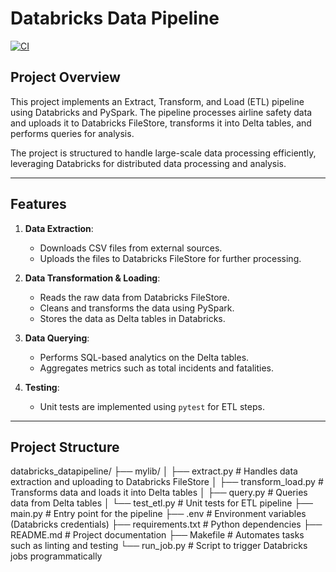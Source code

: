 # **Databricks Data Pipeline**

[![CI](https://github.com/TzRRR/databricks_datapipeline/actions/workflows/cicd.yml/badge.svg)](https://github.com/TzRRR/databricks_datapipeline/actions/workflows/cicd.yml)

## **Project Overview**

This project implements an Extract, Transform, and Load (ETL) pipeline using Databricks and PySpark. The pipeline processes airline safety data and uploads it to Databricks FileStore, transforms it into Delta tables, and performs queries for analysis.

The project is structured to handle large-scale data processing efficiently, leveraging Databricks for distributed data processing and analysis.

---

## **Features**

1. **Data Extraction**:

   - Downloads CSV files from external sources.
   - Uploads the files to Databricks FileStore for further processing.

2. **Data Transformation & Loading**:

   - Reads the raw data from Databricks FileStore.
   - Cleans and transforms the data using PySpark.
   - Stores the data as Delta tables in Databricks.

3. **Data Querying**:

   - Performs SQL-based analytics on the Delta tables.
   - Aggregates metrics such as total incidents and fatalities.

4. **Testing**:
   - Unit tests are implemented using `pytest` for ETL steps.

---

## **Project Structure**

databricks_datapipeline/
├── mylib/
│ ├── extract.py # Handles data extraction and uploading to Databricks FileStore
│ ├── transform_load.py # Transforms data and loads it into Delta tables
│ ├── query.py # Queries data from Delta tables
│ └── test_etl.py # Unit tests for ETL pipeline
├── main.py # Entry point for the pipeline
├── .env # Environment variables (Databricks credentials)
├── requirements.txt # Python dependencies
├── README.md # Project documentation
├── Makefile # Automates tasks such as linting and testing
└── run_job.py # Script to trigger Databricks jobs programmatically
